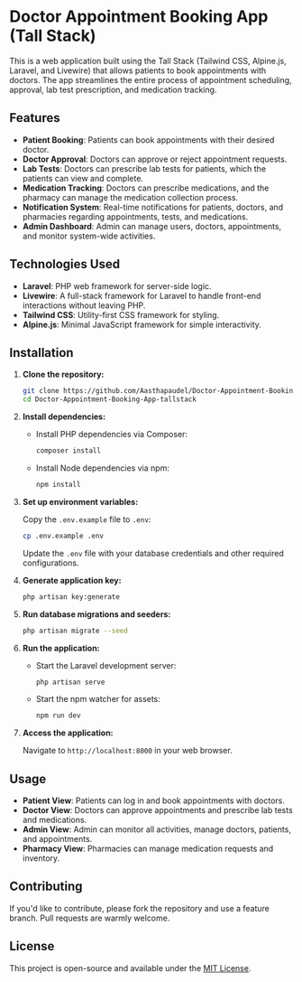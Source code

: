 
# Doctor Appointment Booking App (Tall Stack)

This is a web application built using the Tall Stack (Tailwind CSS, Alpine.js, Laravel, and Livewire) that allows patients to book appointments with doctors. The app streamlines the entire process of appointment scheduling, approval, lab test prescription, and medication tracking.

## Features

- **Patient Booking**: Patients can book appointments with their desired doctor.
- **Doctor Approval**: Doctors can approve or reject appointment requests.
- **Lab Tests**: Doctors can prescribe lab tests for patients, which the patients can view and complete.
- **Medication Tracking**: Doctors can prescribe medications, and the pharmacy can manage the medication collection process.
- **Notification System**: Real-time notifications for patients, doctors, and pharmacies regarding appointments, tests, and medications.
- **Admin Dashboard**: Admin can manage users, doctors, appointments, and monitor system-wide activities.

## Technologies Used

- **Laravel**: PHP web framework for server-side logic.
- **Livewire**: A full-stack framework for Laravel to handle front-end interactions without leaving PHP.
- **Tailwind CSS**: Utility-first CSS framework for styling.
- **Alpine.js**: Minimal JavaScript framework for simple interactivity.
  
## Installation

1. **Clone the repository:**

    ```bash
    git clone https://github.com/Aasthapaudel/Doctor-Appointment-Booking-App-tallstack.git
    cd Doctor-Appointment-Booking-App-tallstack
    ```

2. **Install dependencies:**

    - Install PHP dependencies via Composer:

      ```bash
      composer install
      ```

    - Install Node dependencies via npm:

      ```bash
      npm install
      ```

3. **Set up environment variables:**

    Copy the `.env.example` file to `.env`:

    ```bash
    cp .env.example .env
    ```

    Update the `.env` file with your database credentials and other required configurations.

4. **Generate application key:**

    ```bash
    php artisan key:generate
    ```

5. **Run database migrations and seeders:**

    ```bash
    php artisan migrate --seed
    ```

6. **Run the application:**

    - Start the Laravel development server:

      ```bash
      php artisan serve
      ```

    - Start the npm watcher for assets:

      ```bash
      npm run dev
      ```

7. **Access the application:**

    Navigate to `http://localhost:8000` in your web browser.

## Usage

- **Patient View**: Patients can log in and book appointments with doctors.
- **Doctor View**: Doctors can approve appointments and prescribe lab tests and medications.
- **Admin View**: Admin can monitor all activities, manage doctors, patients, and appointments.
- **Pharmacy View**: Pharmacies can manage medication requests and inventory.

<!-- ## Screenshots

_(Add screenshots of the key views of the app, like booking page, admin dashboard, doctor approval page, etc.)_ -->

## Contributing

If you'd like to contribute, please fork the repository and use a feature branch. Pull requests are warmly welcome.

## License

This project is open-source and available under the [MIT License](LICENSE).
